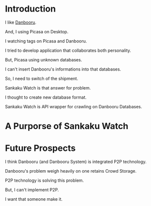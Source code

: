 # Introduction

I like [Danbooru](https://danbooru.donmai.us/).

And, I using Picasa on Desktop.

I watching tags on Picasa and Danbooru.

I tried to develop application that collaborates both personality.

But, Picasa using unknown databases.

I can't insert Danbooru's informations into that databases.

So, I need to switch of the shipment.

Sankaku Watch is that answer for problem.

I thought to create new database format.

Sankaku Watch is API wrapper for crawling on Danbooru Databases.


# A Purporse of Sankaku Watch



# Future Prospects

I think Danbooru (and Danbooru System) is integrated P2P technology.

Danbooru's problem weigh heavily on one retains Crowd Storage.

P2P technology is solving this problem.

But, I can't implement P2P.

I want that someone make it.